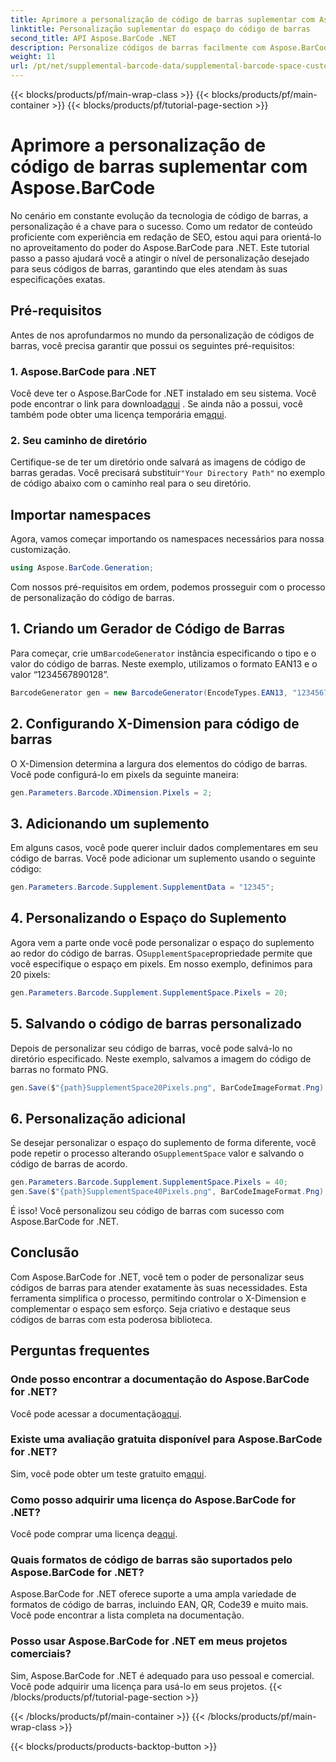 ```yaml
---
title: Aprimore a personalização de código de barras suplementar com Aspose.BarCode
linktitle: Personalização suplementar do espaço do código de barras
second_title: API Aspose.BarCode .NET
description: Personalize códigos de barras facilmente com Aspose.BarCode for .NET. Controle o X-Dimension e complemente o espaço. Experimente o teste gratuito!
weight: 11
url: /pt/net/supplemental-barcode-data/supplemental-barcode-space-customization/
---
```


{{< blocks/products/pf/main-wrap-class >}}
{{< blocks/products/pf/main-container >}}
{{< blocks/products/pf/tutorial-page-section >}}

# Aprimore a personalização de código de barras suplementar com Aspose.BarCode


No cenário em constante evolução da tecnologia de código de barras, a personalização é a chave para o sucesso. Como um redator de conteúdo proficiente com experiência em redação de SEO, estou aqui para orientá-lo no aproveitamento do poder do Aspose.BarCode para .NET. Este tutorial passo a passo ajudará você a atingir o nível de personalização desejado para seus códigos de barras, garantindo que eles atendam às suas especificações exatas.

## Pré-requisitos

Antes de nos aprofundarmos no mundo da personalização de códigos de barras, você precisa garantir que possui os seguintes pré-requisitos:

### 1. Aspose.BarCode para .NET

 Você deve ter o Aspose.BarCode for .NET instalado em seu sistema. Você pode encontrar o link para download[aqui](https://releases.aspose.com/barcode/net/) . Se ainda não a possui, você também pode obter uma licença temporária em[aqui](https://purchase.aspose.com/temporary-license/).

### 2. Seu caminho de diretório

Certifique-se de ter um diretório onde salvará as imagens de código de barras geradas. Você precisará substituir`"Your Directory Path"` no exemplo de código abaixo com o caminho real para o seu diretório.

## Importar namespaces

Agora, vamos começar importando os namespaces necessários para nossa customização.

```csharp
using Aspose.BarCode.Generation;
```

Com nossos pré-requisitos em ordem, podemos prosseguir com o processo de personalização do código de barras.

## 1. Criando um Gerador de Código de Barras

 Para começar, crie um`BarcodeGenerator` instância especificando o tipo e o valor do código de barras. Neste exemplo, utilizamos o formato EAN13 e o valor “1234567890128”.

```csharp
BarcodeGenerator gen = new BarcodeGenerator(EncodeTypes.EAN13, "1234567890128");
```

## 2. Configurando X-Dimension para código de barras

O X-Dimension determina a largura dos elementos do código de barras. Você pode configurá-lo em pixels da seguinte maneira:

```csharp
gen.Parameters.Barcode.XDimension.Pixels = 2;
```

## 3. Adicionando um suplemento

Em alguns casos, você pode querer incluir dados complementares em seu código de barras. Você pode adicionar um suplemento usando o seguinte código:

```csharp
gen.Parameters.Barcode.Supplement.SupplementData = "12345";
```

## 4. Personalizando o Espaço do Suplemento

 Agora vem a parte onde você pode personalizar o espaço do suplemento ao redor do código de barras. O`SupplementSpace`propriedade permite que você especifique o espaço em pixels. Em nosso exemplo, definimos para 20 pixels:

```csharp
gen.Parameters.Barcode.Supplement.SupplementSpace.Pixels = 20;
```

## 5. Salvando o código de barras personalizado

Depois de personalizar seu código de barras, você pode salvá-lo no diretório especificado. Neste exemplo, salvamos a imagem do código de barras no formato PNG.

```csharp
gen.Save($"{path}SupplementSpace20Pixels.png", BarCodeImageFormat.Png);
```

## 6. Personalização adicional

 Se desejar personalizar o espaço do suplemento de forma diferente, você pode repetir o processo alterando o`SupplementSpace` valor e salvando o código de barras de acordo.

```csharp
gen.Parameters.Barcode.Supplement.SupplementSpace.Pixels = 40;
gen.Save($"{path}SupplementSpace40Pixels.png", BarCodeImageFormat.Png);
```

É isso! Você personalizou seu código de barras com sucesso com Aspose.BarCode for .NET.

## Conclusão

Com Aspose.BarCode for .NET, você tem o poder de personalizar seus códigos de barras para atender exatamente às suas necessidades. Esta ferramenta simplifica o processo, permitindo controlar o X-Dimension e complementar o espaço sem esforço. Seja criativo e destaque seus códigos de barras com esta poderosa biblioteca.

## Perguntas frequentes

### Onde posso encontrar a documentação do Aspose.BarCode for .NET?
 Você pode acessar a documentação[aqui](https://reference.aspose.com/barcode/net/).

### Existe uma avaliação gratuita disponível para Aspose.BarCode for .NET?
 Sim, você pode obter um teste gratuito em[aqui](https://releases.aspose.com/).

### Como posso adquirir uma licença do Aspose.BarCode for .NET?
 Você pode comprar uma licença de[aqui](https://purchase.aspose.com/buy).

### Quais formatos de código de barras são suportados pelo Aspose.BarCode for .NET?
Aspose.BarCode for .NET oferece suporte a uma ampla variedade de formatos de código de barras, incluindo EAN, QR, Code39 e muito mais. Você pode encontrar a lista completa na documentação.

### Posso usar Aspose.BarCode for .NET em meus projetos comerciais?
Sim, Aspose.BarCode for .NET é adequado para uso pessoal e comercial. Você pode adquirir uma licença para usá-lo em seus projetos.
{{< /blocks/products/pf/tutorial-page-section >}}

{{< /blocks/products/pf/main-container >}}
{{< /blocks/products/pf/main-wrap-class >}}

{{< blocks/products/products-backtop-button >}}
